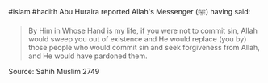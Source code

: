 #islam #hadith 
Abu Huraira reported Allah's Messenger (ﷺ) having said:

>By Him in Whose Hand is my life, if you were not to commit sin, Allah would sweep you out of existence and He would replace (you by) those people who would commit sin and seek forgiveness from Allah, and He would have pardoned them.

Source: Sahih Muslim 2749